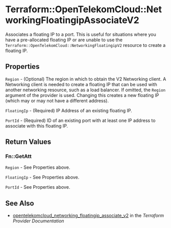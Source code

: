 # Terraform::OpenTelekomCloud::NetworkingFloatingipAssociateV2

Associates a floating IP to a port. This is useful for situations
where you have a pre-allocated floating IP or are unable to use the
`Terraform::OpenTelekomCloud::NetworkingFloatingipV2` resource to create a floating IP.

## Properties

`Region` - (Optional) The region in which to obtain the V2 Networking client. A Networking client is needed to create a floating IP that can be used with another networking resource, such as a load balancer. If omitted, the `Region` argument of the provider is used. Changing this creates a new floating IP (which may or may not have a different address).

`FloatingIp` - (Required) IP Address of an existing floating IP.

`PortId` - (Required) ID of an existing port with at least one IP address to associate with this floating IP.


## Return Values

### Fn::GetAtt

`Region` - See Properties above.

`FloatingIp` - See Properties above.

`PortId` - See Properties above.

## See Also

* [opentelekomcloud_networking_floatingip_associate_v2](https://www.terraform.io/docs/providers/opentelekomcloud/r/networking_floatingip_associate_v2.html) in the _Terraform Provider Documentation_